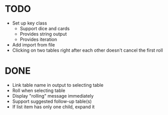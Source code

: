 # TODO
* Set up key class
    * Support dice and cards
    * Provides string output
    * Provides iteration
* Add import from file
* Clicking on two tables right after each other doesn't cancel the first roll

# DONE
* Link table name in output to selecting table
* Roll when selecting table
* Display "rolling" message immediately
* Support suggested follow-up table(s)
* If list item has only one child, expand it
